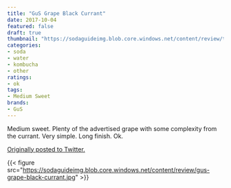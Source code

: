```yaml
---
title: "GuS Grape Black Currant"
date: 2017-10-04
featured: false
draft: true
thumbnail: "https://sodaguideimg.blob.core.windows.net/content/review/thumbs/gus-grape-black-currant.jpg"
categories:
- soda
- water
- kombucha
- other
ratings:
- ok
tags:
- Medium Sweet
brands:
- GuS
---
```


Medium sweet. Plenty of the advertised grape with some complexity from the currant. Very simple. Long finish. Ok.

[Originally posted to Twitter.](https://twitter.com/Cavorter/status/915642328165048323)

{{< figure src="https://sodaguideimg.blob.core.windows.net/content/review/gus-grape-black-currant.jpg" >}}

